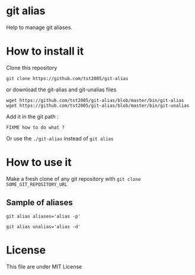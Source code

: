 git alias
=========

Help to manage git aliases.

How to install it
=================

Clone this repository
```
git clone https://github.com/tst2005/git-alias
```
or download the git-alias and git-unalias files
```
wget https://github.com/tst2005/git-alias/blob/master/bin/git-alias
wget https://github.com/tst2005/git-alias/blob/master/bin/git-unalias

```

Add it in the git path :

```
FIXME how to do what ?
```

Or use the `./git-alias` instead of `git alias`


How to use it
=============

Make a fresh clone of any git repository with `git clone SOME_GIT_REPOSITORY_URL`

Sample of aliases
-----------------

```
git alias aliases='alias -p'
```

```
git alias unalias='alias -d'
```


License
=======

This file are under MIT License

